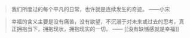 
> 我们所度过的每个平凡的日常，也许就是连续发生的奇迹。
> ——小宋

> 幸福的含义主要是没有痛苦，没有欲望，不沉溺于对未来或过去的思考，真正拥抱当下，拥抱现状，拥抱现实的一切。
—— [[没有缺憾感就是幸福]]
